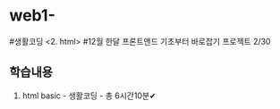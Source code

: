 # web1-
#생활코딩 <2. html>
#12월 한달 프론트앤드 기초부터 바로잡기 프로젝트 2/30

## 학습내용

1. html basic - 생활코딩 - 총 6시간10분✔   
